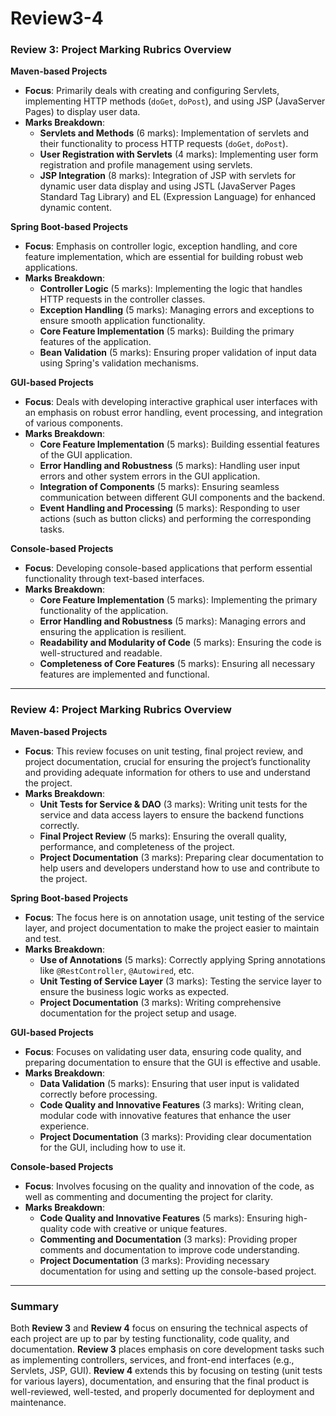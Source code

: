 # Review3-4
### **Review 3: Project Marking Rubrics Overview**

**Maven-based Projects**  
- **Focus**: Primarily deals with creating and configuring Servlets, implementing HTTP methods (`doGet`, `doPost`), and using JSP (JavaServer Pages) to display user data.  
- **Marks Breakdown**:
  - **Servlets and Methods** (6 marks): Implementation of servlets and their functionality to process HTTP requests (`doGet`, `doPost`).
  - **User Registration with Servlets** (4 marks): Implementing user form registration and profile management using servlets.
  - **JSP Integration** (8 marks): Integration of JSP with servlets for dynamic user data display and using JSTL (JavaServer Pages Standard Tag Library) and EL (Expression Language) for enhanced dynamic content.
  
**Spring Boot-based Projects**  
- **Focus**: Emphasis on controller logic, exception handling, and core feature implementation, which are essential for building robust web applications.  
- **Marks Breakdown**:
  - **Controller Logic** (5 marks): Implementing the logic that handles HTTP requests in the controller classes.
  - **Exception Handling** (5 marks): Managing errors and exceptions to ensure smooth application functionality.
  - **Core Feature Implementation** (5 marks): Building the primary features of the application.
  - **Bean Validation** (5 marks): Ensuring proper validation of input data using Spring's validation mechanisms.

**GUI-based Projects**  
- **Focus**: Deals with developing interactive graphical user interfaces with an emphasis on robust error handling, event processing, and integration of various components.  
- **Marks Breakdown**:
  - **Core Feature Implementation** (5 marks): Building essential features of the GUI application.
  - **Error Handling and Robustness** (5 marks): Handling user input errors and other system errors in the GUI application.
  - **Integration of Components** (5 marks): Ensuring seamless communication between different GUI components and the backend.
  - **Event Handling and Processing** (5 marks): Responding to user actions (such as button clicks) and performing the corresponding tasks.

**Console-based Projects**  
- **Focus**: Developing console-based applications that perform essential functionality through text-based interfaces.  
- **Marks Breakdown**:
  - **Core Feature Implementation** (5 marks): Implementing the primary functionality of the application.
  - **Error Handling and Robustness** (5 marks): Managing errors and ensuring the application is resilient.
  - **Readability and Modularity of Code** (5 marks): Ensuring the code is well-structured and readable.
  - **Completeness of Core Features** (5 marks): Ensuring all necessary features are implemented and functional.

---

### **Review 4: Project Marking Rubrics Overview**

**Maven-based Projects**  
- **Focus**: This review focuses on unit testing, final project review, and project documentation, crucial for ensuring the project’s functionality and providing adequate information for others to use and understand the project.  
- **Marks Breakdown**:
  - **Unit Tests for Service & DAO** (3 marks): Writing unit tests for the service and data access layers to ensure the backend functions correctly.
  - **Final Project Review** (5 marks): Ensuring the overall quality, performance, and completeness of the project.
  - **Project Documentation** (3 marks): Preparing clear documentation to help users and developers understand how to use and contribute to the project.

**Spring Boot-based Projects**  
- **Focus**: The focus here is on annotation usage, unit testing of the service layer, and project documentation to make the project easier to maintain and test.  
- **Marks Breakdown**:
  - **Use of Annotations** (5 marks): Correctly applying Spring annotations like `@RestController`, `@Autowired`, etc.
  - **Unit Testing of Service Layer** (3 marks): Testing the service layer to ensure the business logic works as expected.
  - **Project Documentation** (3 marks): Writing comprehensive documentation for the project setup and usage.

**GUI-based Projects**  
- **Focus**: Focuses on validating user data, ensuring code quality, and preparing documentation to ensure that the GUI is effective and usable.  
- **Marks Breakdown**:
  - **Data Validation** (5 marks): Ensuring that user input is validated correctly before processing.
  - **Code Quality and Innovative Features** (3 marks): Writing clean, modular code with innovative features that enhance the user experience.
  - **Project Documentation** (3 marks): Providing clear documentation for the GUI, including how to use it.

**Console-based Projects**  
- **Focus**: Involves focusing on the quality and innovation of the code, as well as commenting and documenting the project for clarity.  
- **Marks Breakdown**:
  - **Code Quality and Innovative Features** (5 marks): Ensuring high-quality code with creative or unique features.
  - **Commenting and Documentation** (3 marks): Providing proper comments and documentation to improve code understanding.
  - **Project Documentation** (3 marks): Providing necessary documentation for using and setting up the console-based project.

---

### **Summary**  
Both **Review 3** and **Review 4** focus on ensuring the technical aspects of each project are up to par by testing functionality, code quality, and documentation. **Review 3** places emphasis on core development tasks such as implementing controllers, services, and front-end interfaces (e.g., Servlets, JSP, GUI). **Review 4** extends this by focusing on testing (unit tests for various layers), documentation, and ensuring that the final product is well-reviewed, well-tested, and properly documented for deployment and maintenance.
